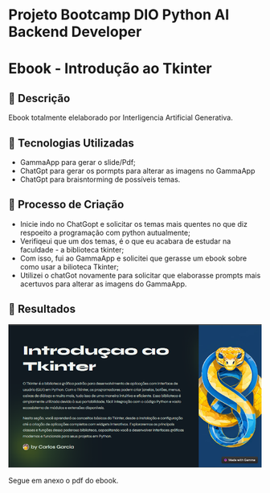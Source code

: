 # Projeto Bootcamp DIO Python AI Backend Developer
# Ebook - Introdução ao Tkinter

## 📒 Descrição
Ebook totalmente elelaborado por Interligencia Artificial Generativa. 

## 🤖 Tecnologias Utilizadas
 - GammaApp para gerar o slide/Pdf;
 - ChatGpt para gerar os pormpts para alterar as imagens no GammaApp
 - ChatGpt para braisntorming de possíveis temas.

## 🧐 Processo de Criação
 - Inicie indo no ChatGopt e solicitar os temas mais quentes no que diz respoeito a programação com python autualmente;
  - Verifiqeui que um dos temas, é o que eu acabara de estudar na faculdade - a biblioteca tkinter;
  - Com isso, fui ao GammaApp e solicitei que gerasse um ebook sobre como usar a bilioteca Tkinter;
  - Utilizei o chatGot novamente para solicitar que elaborasse prompts mais acertuvos para alterar as imagens do GammaApp.


## 🚀 Resultados
![texto](imagemEbookPagina01.png)

Segue em anexo o pdf do ebook.

